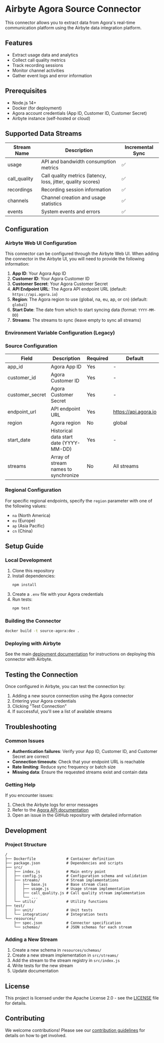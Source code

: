 # Airbyte Agora Source Connector

This connector allows you to extract data from Agora's real-time communication platform using the Airbyte data integration platform.

## Features

- Extract usage data and analytics
- Collect call quality metrics
- Track recording sessions
- Monitor channel activities
- Gather event logs and error information

## Prerequisites

- Node.js 14+
- Docker (for deployment)
- Agora account credentials (App ID, Customer ID, Customer Secret)
- Airbyte instance (self-hosted or cloud)

## Supported Data Streams

| Stream Name | Description | Incremental Sync |
|-------------|-------------|------------------|
| usage | API and bandwidth consumption metrics | ✅ |
| call_quality | Call quality metrics (latency, loss, jitter, quality scores) | ✅ |
| recordings | Recording session information | ✅ |
| channels | Channel creation and usage statistics | ✅ |
| events | System events and errors | ✅ |

## Configuration

### Airbyte Web UI Configuration

This connector can be configured through the Airbyte Web UI. When adding the connector in the Airbyte UI, you will need to provide the following information:

1. **App ID**: Your Agora App ID
2. **Customer ID**: Your Agora Customer ID
3. **Customer Secret**: Your Agora Customer Secret
4. **API Endpoint URL**: The Agora API endpoint URL (default: `https://api.agora.io`)
5. **Region**: The Agora region to use (global, na, eu, ap, or cn) (default: `global`)
6. **Start Date**: The date from which to start syncing data (format: `YYYY-MM-DD`)
7. **Streams**: The streams to sync (leave empty to sync all streams)

### Environment Variable Configuration (Legacy)

### Source Configuration

| Field | Description | Required | Default |
|-------|-------------|----------|---------|
| app_id | Agora App ID | Yes | - |
| customer_id | Agora Customer ID | Yes | - |
| customer_secret | Agora Customer Secret | Yes | - |
| endpoint_url | API endpoint URL | Yes | https://api.agora.io |
| region | Agora region | No | global |
| start_date | Historical data start date (YYYY-MM-DD) | Yes | - |
| streams | Array of stream names to synchronize | No | All streams |

### Regional Configuration

For specific regional endpoints, specify the `region` parameter with one of the following values:
- `na` (North America)
- `eu` (Europe)
- `ap` (Asia Pacific)
- `cn` (China)

## Setup Guide

### Local Development

1. Clone this repository
2. Install dependencies:
   ```bash
   npm install
   ```
3. Create a `.env` file with your Agora credentials
4. Run tests:
   ```bash
   npm test
   ```

### Building the Connector

```bash
docker build -t source-agora:dev .
```

### Deploying with Airbyte

See the main [deployment documentation](../docs/deployment.md) for instructions on deploying this connector with Airbyte.

## Testing the Connection

Once configured in Airbyte, you can test the connection by:

1. Adding a new source connection using the Agora connector
2. Entering your Agora credentials
3. Clicking "Test Connection"
4. If successful, you'll see a list of available streams

## Troubleshooting

### Common Issues

- **Authentication failures**: Verify your App ID, Customer ID, and Customer Secret are correct
- **Connection timeouts**: Check that your endpoint URL is reachable
- **Rate limiting**: Reduce sync frequency or batch size
- **Missing data**: Ensure the requested streams exist and contain data

### Getting Help

If you encounter issues:

1. Check the Airbyte logs for error messages
2. Refer to the [Agora API documentation](https://docs.agora.io/en/)
3. Open an issue in the GitHub repository with detailed information

## Development

### Project Structure

```
/
├── Dockerfile              # Container definition
├── package.json            # Dependencies and scripts
├── src/
│   ├── index.js            # Main entry point
│   ├── config.js           # Configuration schema and validation
│   ├── streams/            # Stream implementations
│   │   ├── base.js         # Base stream class
│   │   ├── usage.js        # Usage stream implementation
│   │   ├── call_quality.js # Call quality stream implementation
│   │   └── ...
│   └── utils/              # Utility functions
├── test/
│   ├── unit/               # Unit tests
│   └── integration/        # Integration tests
└── resources/
    ├── spec.json           # Connector specification
    └── schemas/            # JSON schemas for each stream
```

### Adding a New Stream

1. Create a new schema in `resources/schemas/`
2. Create a new stream implementation in `src/streams/`
3. Add the stream to the stream registry in `src/index.js`
4. Write tests for the new stream
5. Update documentation

## License

This project is licensed under the Apache License 2.0 - see the [LICENSE](../LICENSE) file for details.

## Contributing

We welcome contributions! Please see our [contribution guidelines](../docs/CONTRIBUTING.md) for details on how to get involved.
